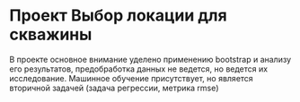 # Проект Выбор локации для скважины  
В проекте основное внимание уделено применению bootstrap и анализу его результатов, предобработка данных не ведется, но ведется их исследование. Машинное обучение присутствует, но является вторичной задачей (задача регрессии, метрика rmse)
